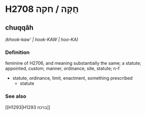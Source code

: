 # H2708 חֻקָּה / חקה

## chuqqâh

_(khook-kaw' | hook-KAW | hoo-KA)_

### Definition

feminine of H2706, and meaning substantially the same; a statute; appointed, custom, manner, ordinance, site, statute; n-f

- statute, ordinance, limit, enactment, something prescribed
  - statute

### See also

[[H1293|H1293 ברכה]]
